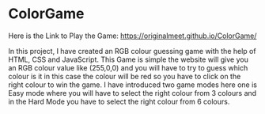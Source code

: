 # ColorGame

Here is the Link to Play the Game: https://originalmeet.github.io/ColorGame/

In this project, I have created an RGB colour guessing game with the help of HTML, CSS and JavaScript. This Game is simple the website will give you an RGB colour value like (255,0,0) and you will have to try to guess which colour is it in this case the colour will be red so you have to click on the right colour to win the game. I have introduced two game modes here one is Easy mode where you will have to select the right colour from 3 colours and in the Hard Mode you have to select the right colour from 6 colours.
